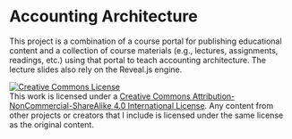 # Accounting Architecture
This project is a combination of a course portal for publishing educational content and a collection of course materials (e.g., lectures, assignments, readings, etc.) using that portal to teach accounting architecture. The lecture slides also rely on the Reveal.js engine.

<a rel="license" href="http://creativecommons.org/licenses/by-nc-sa/4.0/"><img alt="Creative Commons License" style="border-width:0" src="https://i.creativecommons.org/l/by-nc-sa/4.0/88x31.png" /></a><br />This work is licensed under a <a rel="license" href="http://creativecommons.org/licenses/by-nc-sa/4.0/">Creative Commons Attribution-NonCommercial-ShareAlike 4.0 International License</a>. Any content from other projects or creators that I include is licensed under the same license as the original content.
